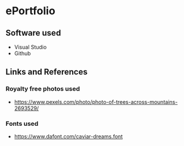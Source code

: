 # ePortfolio

## Software used
* Visual Studio
* Github

## Links and References
### Royalty free photos used
* https://www.pexels.com/photo/photo-of-trees-across-mountains-2693529/

### Fonts used
* https://www.dafont.com/caviar-dreams.font